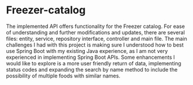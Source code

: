 # Freezer-catalog

The implemented API offers functionality for the Freezer catalog. For ease of understanding and further modifications and updates, there are several files: entity, service, repository interface, controller and main file.
The main challenges I had with this project is making sure I understood how to best use Spring Boot with my existing Java experience, as I am not very experienced in implementing Spring Boot APIs.
Some enhancements I would like to explore is a more user friendly return of data, implementing status codes and expanding the search by name method to include the possibility of multiple foods with similar names.
